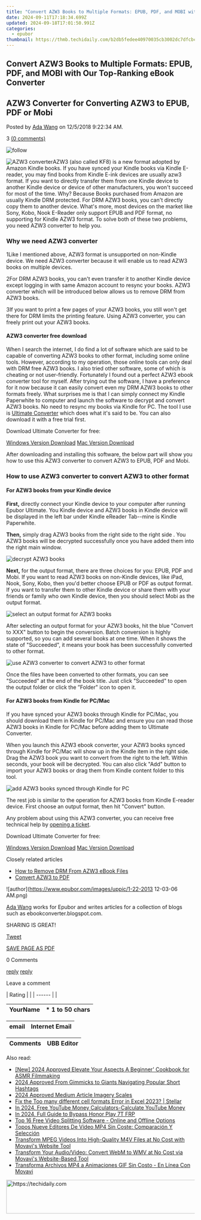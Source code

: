 ```yaml
---
title: "Convert AZW3 Books to Multiple Formats: EPUB, PDF, and MOBI with Our Top-Ranking eBook Converter"
date: 2024-09-11T17:18:34.699Z
updated: 2024-09-18T17:01:50.991Z
categories:
  - epubor
thumbnail: https://thmb.techidaily.com/b2db5fedee40970035cb3002dc7dfcbc1c0c6f7d7b80bea9905bc131bc260d6b.jpg
---
```


## Convert AZW3 Books to Multiple Formats: EPUB, PDF, and MOBI with Our Top-Ranking eBook Converter

## AZW3 Converter for Converting AZW3 to EPUB, PDF or Mobi

Posted by [Ada Wang](https://plus.google.com/+AdaWang/posts) on 12/5/2018 9:22:34 AM.

3 [(0 comments)](http://www.epubor.com/#comment-area) 

![follow](http://www.epubor.com/images/follow.png)

![AZW3 converter](http://www.epubor.com/images/uppic/azw3-converter.png)AZW3 (also called KF8) is a new format adopted by Amazon Kindle books. If you have synced your Kindle books via Kindle E-reader, you may find books from Kindle E-ink devices are usually azw3 format. If you want to directly transfer them from one Kindle device to another Kindle device or device of other manufacturers, you won't succeed for most of the time. Why? Because Books purchased from Amazon are usually Kindle DRM protected. For DRM AZW3 books, you can't directly copy them to another device. What's more, most devices on the market like Sony, Kobo, Nook E-Reader only support EPUB and PDF format, no supporting for Kindle AZW3 format. To solve both of these two problems, you need AZW3 converter to help you.

### Why we need AZW3 converter

1Like I mentioned above, AZW3 format is unsupported on non-Kindle device. We need AZW3 converter because it will enable us to read AZW3 books on multiple devices.

2For DRM AZW3 books, you can't even transfer it to another Kindle device except logging in with same Amazon account to resync your books. AZW3 converter which will be introduced below allows us to remove DRM from AZW3 books.

3If you want to print a few pages of your AZW3 books, you still won't get there for DRM limits the printing feature. Using AZW3 converter, you can freely print out your AZW3 books. 

#### AZW3 converter free download

When I search the internet, I do find a lot of software which are said to be capable of converting AZW3 books to other format, including some online tools. However, according to my operation, those online tools can only deal with DRM free AZW3 books. I also tried other software, some of which is cheating or not user-friendly. Fortunately I found out a perfect AZW3 ebook converter tool for myself. After trying out the software, I have a preference for it now because it can easily convert even my DRM AZW3 books to other formats freely. What surprises me is that I can simply connect my Kindle Paperwhite to computer and launch the software to decrypt and convert AZW3 books. No need to resync my books via Kindle for PC. The tool I use is [Ultimate Converter](https://tools.techidaily.com/epubor/ultimate/) which does what it's said to be. You can also download it with a free trial first. 

Download Ultimate Converter for free:

[Windows Version Download](https://tools.techidaily.com/epubor/ultimate/) [Mac Version Download](https://tools.techidaily.com/epubor/ultimate/)

After downloading and installing this software, the below part will show you how to use this AZW3 converter to convert AZW3 to EPUB, PDF and Mobi. 

### How to use AZW3 converter to convert AZW3 to other format

#### For AZW3 books from your Kindle device

**First,**  directly connect your Kindle device to your computer after running Epubor Ultimate. You Kindle device and AZW3 books in Kindle device will be displayed in the left bar under Kindle eReader Tab--mine is Kindle Paperwhite.

**Then,** simply drag AZW3 books from the right side to the right side . You AZW3 books will be decrypted successfully once you have added them into the right main window.

![decrypt AZW3 books](http://www.epubor.com/images/uppic/decrypt-azw3-books.jpg)

**Next,** for the output format, there are three choices for you: EPUB, PDF and Mobi. If you want to read AZW3 books on non-Kindle devices, like iPad, Nook, Sony, Kobo, then you'd better choose EPUB or PDF as output format. If you want to transfer them to other Kindle device or share them with your friends or family who own Kindle device, then you should select Mobi as the output format.

![select an output format for AZW3 books](http://www.epubor.com/images/uppic/select-an-output-format-for-azw3-books.jpg)

After selecting an output format for your AZW3 books, hit the blue "Convert to XXX" button to begin the conversion. Batch conversion is highly supported, so you can add several books at one time. When it shows the state of "Succeeded", it means your book has been successfully converted to other format.

![use AZW3 converter to convert AZW3 to other format](http://www.epubor.com/images/uppic/use-azw3-converter-to-convert-azw3-to-other-format.jpg)

Once the files have been converted to other formats, you can see "Succeeded" at the end of the book title. Just click "Succeeded" to open the output folder or click the ”Folder" icon to open it. 

#### For AZW3 books from Kindle for PC/Mac

If you have synced your AZW3 books through Kindle for PC/Mac, you should download them in Kindle for PC/Mac and ensure you can read those AZW3 books in Kindle for PC/Mac before adding them to Ultimate Converter.

When you launch this AZW3 ebook converter, your AZW3 books synced through Kindle for PC/Mac will show up in the Kindle item in the right side. Drag the AZW3 book you want to convert from the right to the left. Within seconds, your book will be decrypted. You can also click "Add" button to import your AZW3 books or drag them from Kindle content folder to this tool.

![add AZW3 books synced through Kindle for PC](http://www.epubor.com/images/uppic/add-azw3-books-synced-through-kindle-for-pc.jpg)

The rest job is similar to the operation for AZW3 books from Kindle E-reader device. First choose an output format, then hit "Convert" button. 

Any problem about using this AZW3 converter, you can receive free technical help by [opening a ticket](http://ticket.epubor.com/).

Download Ultimate Converter for free:

[Windows Version Download](https://tools.techidaily.com/epubor/ultimate/) [Mac Version Download](https://tools.techidaily.com/epubor/ultimate/)

Closely related articles

* [How to Remove DRM From AZW3 eBook Files](https://tools.techidaily.com/epubor/products/)[](https://tools.techidaily.com/epubor/products/)[](https://tools.techidaily.com/epubor/products/)
* [Convert AZW3 to PDF](https://tools.techidaily.com/epubor/products/)

![author](https://www.epubor.com/images/uppic/1-22-2013 12-03-06 AM.png)

[Ada Wang](https://plus.google.com/+AdaWang/posts) works for Epubor and writes articles for a collection of blogs such as ebookconverter.blogspot.com.

SHARING IS GREAT!

[Tweet](https://twitter.com/share) 

[SAVE PAGE AS PDF](https://tools.techidaily.com/epubor/products/) 

0 Comments

[reply](https://tools.techidaily.com/epubor/products/) [reply](https://tools.techidaily.com/epubor/products/) 

Leave a comment

| Rating |  |
| ------ |  |

| YourName | \*  1 to 50 chars |
| -------- | ----------------- |

| email | Internet Email |
| ----- | -------------- |

| Comments | UBB Editor |
| -------- | ---------- |

<ins class="adsbygoogle"
     style="display:block"
     data-ad-format="autorelaxed"
     data-ad-client="ca-pub-7571918770474297"
     data-ad-slot="1223367746"></ins>

<ins class="adsbygoogle"
     style="display:block"
     data-ad-client="ca-pub-7571918770474297"
     data-ad-slot="8358498916"
     data-ad-format="auto"
     data-full-width-responsive="true"></ins>

<span class="atpl-alsoreadstyle">Also read:</span>
<div><ul>
<li><a href="https://youtube-data.techidaily.com/024-approved-elevate-your-aspects-a-beginner-cookbook-for-asmr-filmmaking/"><u>[New] 2024 Approved Elevate Your Aspects A Beginner' Cookbook for ASMR Filmmaking</u></a></li>
<li><a href="https://youtube-help.techidaily.com/2024-approved-from-gimmicks-to-giants-navigating-popular-short-hashtags/"><u>2024 Approved From Gimmicks to Giants Navigating Popular Short Hashtags</u></a></li>
<li><a href="https://facebook-videos.techidaily.com/2024-approved-medium-article-imagery-scales/"><u>2024 Approved Medium Article Imagery Scales</u></a></li>
<li><a href="https://phone-solutions.techidaily.com/fix-the-too-many-different-cell-formats-error-in-excel-2023-stellar-by-stellar-guide/"><u>Fix the Too many different cell formats Error in Excel 2023? | Stellar</u></a></li>
<li><a href="https://facebook-record-videos.techidaily.com/in-2024-free-youtube-money-calculators-calculate-youtube-money/"><u>In 2024, Free YouTube Money Calculators-Calculate YouTube Money</u></a></li>
<li><a href="https://bypass-frp.techidaily.com/in-2024-full-guide-to-bypass-honor-play-7t-frp-by-drfone-android/"><u>In 2024, Full Guide to Bypass Honor Play 7T FRP</u></a></li>
<li><a href="https://discover-answers.techidaily.com/top-16-free-video-splitting-software-online-and-offline-options/"><u>Top 16 Free Video Splitting Software - Online and Offline Options</u></a></li>
<li><a href="https://discover-answers.techidaily.com/topos-nueve-editores-de-video-mp4-sin-coste-comparacion-y-seleccion/"><u>Topos Nueve Editores De Vídeo MP4 Sin Coste: Comparación Y Selección</u></a></li>
<li><a href="https://discover-answers.techidaily.com/transform-mpeg-videos-into-high-quality-m4v-files-at-no-cost-with-movavis-website-tool/"><u>Transform MPEG Videos Into High-Quality M4V Files at No Cost with Movavi's Website Tool</u></a></li>
<li><a href="https://discover-answers.techidaily.com/transform-your-audiovideo-convert-webm-to-wmv-at-no-cost-via-movavis-website-based-tool/"><u>Transform Your Audio/Video: Convert WebM to WMV at No Cost via Movavi's Website-Based Tool</u></a></li>
<li><a href="https://discover-answers.techidaily.com/transforma-archivos-mp4-a-animaciones-gif-sin-costo-en-linea-con-movavi/"><u>Transforma Archivos MP4 a Animaciones GIF Sin Costo - En Línea Con Movavi</u></a></li>
</ul></div>

<!-- affiliate ads begin -->
<a href="https://ephamedtechinc.pxf.io/c/5597632/2136622/26400" target="_top" id="2136622">
  <img src="//a.impactradius-go.com/display-ad/26400-2136622" border="0" alt="https://techidaily.com" width="728" height="90"/>
</a>
<img height="0" width="0" src="https://ephamedtechinc.pxf.io/i/5597632/2136622/26400" style="position:absolute;visibility:hidden;" border="0" />
<!-- affiliate ads end -->

